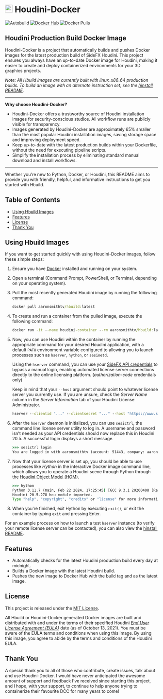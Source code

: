 # <img src="https://static.sidefx.com/images/apple-touch-icon.png" width="25" height="25" alt="Hbuild Logo"> Houdini-Docker
![Autobuild](https://github.com/aaronsmithtv/houdini-docker/actions/workflows/houdocker_autobuild.yml/badge.svg)
[![Docker Hub](https://img.shields.io/badge/Docker%20Hub-Hbuild-f06c00?logo=docker)](https://hub.docker.com/r/aaronsmithtv/hbuild)
![Docker Pulls](https://img.shields.io/docker/pulls/aaronsmithtv/hbuild)

## Houdini Production Build Docker Image

Houdini-Docker is a project that automatically builds and pushes Docker images for the latest production build of SideFX Houdini. This project ensures you always have an up-to-date Docker image for Houdini, making it easier to create and deploy containerized environments for your 3D graphics projects.

*Note: All Hbuild images are currently built with linux_x86_64 production builds. To build an image with an alternate instruction set, see the [hinstall README](hinstall/README.md).*

---

**Why choose Houdini-Docker?**
- Houdini-Docker offers a trustworthy source of Houdini installation images for security-conscious studios. All workflow runs are publicly visible for transparency.
- Images generated by Houdini-Docker are approximately 65% smaller than the most popular Houdini installation images, saving storage space and improving deployment speed.
- Keep up-to-date with the latest production builds within your Dockerfile, without the need for executing pipeline scripts.
- Simplify the installation process by eliminating standard manual download and install workflows.

---

Whether you're new to Python, Docker, or Houdini, this README aims to provide you with friendly, helpful, and informative instructions to get you started with Hbuild.

## Table of Contents

- [Using Hbuild Images](#using-hbuild-images)
- [Features](#features)
- [License](#license)
- [Thank You](#thank-you)

## Using Hbuild Images

If you want to get started quickly with using Houdini-Docker images, follow these simple steps:

1. Ensure you have [Docker](https://www.docker.com/products/docker-desktop) installed and running on your system.

2. Open a terminal (Command Prompt, PowerShell, or Terminal, depending on your operating system).

3. Pull the most recently generated Houdini image by running the following command:
    ```cmd
    docker pull aaronsmithtv/hbuild:latest
    ```
4. To create and run a container from the pulled image, execute the following command:
    ```cmd
    docker run -it --name houdini-container --rm aaronsmithtv/hbuild:latest
    ```

5. Now, you can use Houdini within the container by running the appropriate command for your desired Houdini application, with a default `PATH` environment variable configured to allowing you to launch processes such as `hserver`, `hython`, or `sesinetd`. 

   Using the `hserver` command, you can use your [SideFX API credentials](https://www.sidefx.com/oauth2/applications/) to bypass a manual login, enabling automated license server connections directly to the online licensing platform. (*authorization-code* credentials only)

   Keep in mind that your `--host` argument should point to whatever license server you currently use. If you are unsure, check the *Server Name* column in the *Server Information* tab of your Houdini License Administrator.
   ```cmd
   hserver --clientid "..." --clientsecret "..." --host "https://www.sidefx.com/license/sesinetd"
   ```

6. After the `hserver` daemon is initialized, you can use `sesictrl`, the command line license server utility to log in. A username and password isn't needed as your API credentials should now replace this in Houdini 20.5. A successful login displays a short message.
    ```cmd
    >>> sesictrl login
   You are logged in with aaronsmithtv (account: 51443, company: aaronsmith.tv)
    ```
7. Now that your license server is set up, you should be able to use processes like *Hython* in the interactive Docker image command line, which allows you to operate a Houdini scene through Python through the [Houdini Object Model (HOM)](https://www.sidefx.com/docs/houdini/hom/intro.html).
   ```cmd
   >>> hython
   Python 3.11.7 (main, Feb 22 2024, 17:25:45) [GCC 9.3.1 20200408 (Red Hat 9.3.1-2)] on linux
   Houdini 20.5.278 hou module imported.
   Type "help", "copyright", "credits" or "license" for more information.
   ```
8. When you're finished, exit Hython by executing `exit()`, or exit the container by typing `exit` and pressing Enter.

For an example process on how to launch a test `hserver` instance (to verify your remote license server can be contacted), you can also view the [hinstall README](hinstall/README.md).

## Features

- Automatically checks for the latest Houdini production build every day at midnight.
- Builds a Docker image with the latest Houdini build.
- Pushes the new image to Docker Hub with the build tag and as the latest image.

## License

This project is released under the [MIT License](LICENSE).

All Hbuild or Houdini-Docker generated Docker images are built and distributed with and under the terms of their specified Houdini [*End User License Agreement (EULA)*](https://www.sidefx.com/legal/license-agreement/) date (as of October 13, 2021). You must be aware of the EULA terms and conditions when using this image. By using this image, you agree to abide by the terms and conditions of the Houdini EULA.

## Thank You

A special thank you to all of those who contribute, create issues, talk about and use Houdini-Docker. I would have never anticipated the awesome amount of support and feedback I've received since starting this project, and I hope, with your support, to continue to help anyone trying to containerize their favourite DCC for many years to come!
